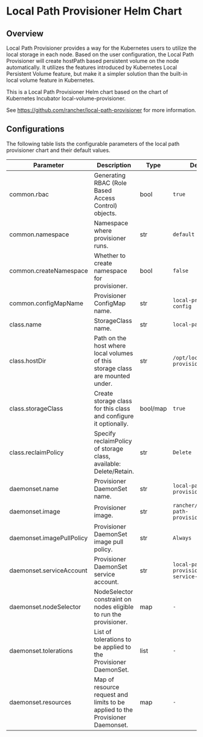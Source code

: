# Local Path Provisioner Helm Chart

## Overview

Local Path Provisioner provides a way for the Kubernetes users to utilize the local storage in each node. Based on the user configuration, the Local Path Provisioner will create hostPath based persistent volume on the node automatically. It utilizes the features introduced by Kubernetes Local Persistent Volume feature, but make it a simpler solution than the built-in local volume feature in Kubernetes.

This is a Local Path Provisioner Helm chart based on the chart of Kubernetes Incubator local-volume-provisioner.

See https://github.com/rancher/local-path-provisioner for more information.

## Configurations

The following table lists the configurable parameters of the local path provisioner chart and their default values.

| Parameter                 | Description                                                                                           | Type     | Default                                  |
| ---                       | ---                                                                                                   | ---      | ---                                      |
| common.rbac               | Generating RBAC (Role Based Access Control) objects.                                                  | bool     | `true`                                   |
| common.namespace          | Namespace where provisioner runs.                                                                     | str      | `default`                                |
| common.createNamespace    | Whether to create namespace for provisioner.                                                          | bool     | `false`                                  |
| common.configMapName      | Provisioner ConfigMap name.                                                                           | str      | `local-provisioner-config`               |
| class.name                | StorageClass name.                                                                                    | str      | `local-path`                             |
| class.hostDir             | Path on the host where local volumes of this storage class are mounted under.                         | str      | `/opt/local-path-provisioner`            |
| class.storageClass        | Create storage class for this class and configure it optionally.                                      | bool/map | `true`                                   |
| class.reclaimPolicy       | Specify reclaimPolicy of storage class, available: Delete/Retain.                                     | str      | `Delete`                                 |
| daemonset.name            | Provisioner DaemonSet name.                                                                           | str      | `local-path-provisioner`                 |
| daemonset.image           | Provisioner image.                                                                                    | str      | `rancher/local-path-provisioner:v0.0.2`  |
| daemonset.imagePullPolicy | Provisioner DaemonSet image pull policy.                                                              | str      | `Always`                                 |
| daemonset.serviceAccount  | Provisioner DaemonSet service account.                                                                | str      | `local-path-provisioner-service-account` |
| daemonset.nodeSelector    | NodeSelector constraint on nodes eligible to run the provisioner.                                     | map      | `-`                                      |
| daemonset.tolerations     | List of tolerations to be applied to the Provisioner DaemonSet.                                       | list     | `-`                                      |
| daemonset.resources       | Map of resource request and limits to be applied to the Provisioner Daemonset.                        | map      | `-`                                      | 
